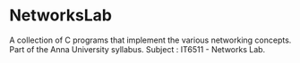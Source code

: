 # NetworksLab
A collection of C programs that implement the various networking concepts. Part of the Anna University syllabus. Subject : IT6511 - Networks Lab.
